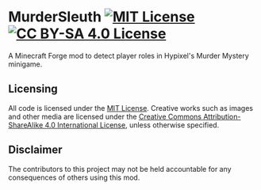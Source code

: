 # MurderSleuth [![MIT License](https://img.shields.io/badge/code%20license-MIT-aa00dd.svg?style=flat-square)](https://spdx.org/licenses/MIT) [![CC BY-SA 4.0 License](https://img.shields.io/badge/creative%20license-CC%20BY--SA%204.0-aa00dd.svg?style=flat-square)](https://creativecommons.org/licenses/by-sa/4.0/)
A Minecraft Forge mod to detect player roles in Hypixel's Murder Mystery minigame.
## Licensing
All code is licensed under the [MIT License](https://opensource.org/licenses/MIT). Creative works such as images and other media are licensed under the [Creative Commons Attribution-ShareAlike 4.0 International License](https://creativecommons.org/licenses/by-sa/4.0/), unless otherwise specified.
## Disclaimer
The contributors to this project may not be held accountable for any consequences of others using this mod.
